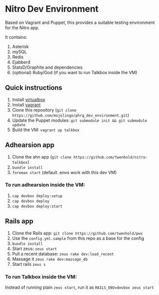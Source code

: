 # Nitro Dev Environment

Based on Vagrant and Puppet, this provides a suitable testing environment for the Nitro app.

It contains:

1. Asterisk
2. mySQL
3. Redis
4. Ejabberd
5. StatsD/Graphite and dependencies
6. (optional) Ruby/God (if you want to run Talkbox inside the VM)

## Quick instructions

1. Install [virtualbox](https://www.virtualbox.org/wiki/Downloads)
2. Install [vagrant](http://vagrantup.com)
3. Clone this repository (`git clone https://github.com/mojolingo/phrg_dev_environment.git`)
4. Update the Puppet modules: `git submodule init && git submodule update`
5. Build the VM: `vagrant up talkbox`

## Adhearsion app

1. Clone the ahn app (`git clone https://github.com/twenhold/nitro-talkbox`)
2. `bundle install`
3. `foreman start` (default .envs work with this dev VM)

### To run adhearsion inside the VM:

1. `cap devbox deploy:setup`
2. `cap devbox deploy`
3. `cap devbox deploy:start`

## Rails app

1. Clone the Rails app: `git clone https://github.com/twenhold/pws`
2. Use the `config.yml.sample` from this repo as a base for the config
3. `bundle install`
4. Start zeus: `zeus start`
5. Pull a recent database: `zeus rake dev:load_recent`
6. Massage it `zeus rake dev:massage_db`
7. Start rails `zeus s`

### To run Talkbox inside the VM:

Instead of running plain `zeus start`, run it as `RAILS_ENV=devbox zeus start`
